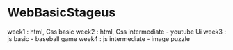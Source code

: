 # WebBasicStageus

week1  :  html, Css basic
week2  :  html, Css intermediate - youtube Ui
week3  :  js basic - baseball game
week4  : js intermediate - image puzzle
